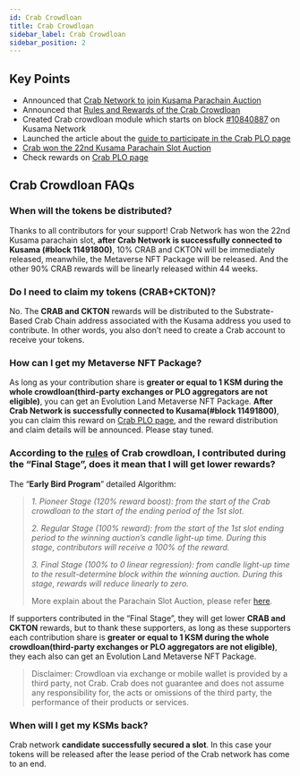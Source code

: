 ```yaml
---
id: Crab Crowdloan
title: Crab Crowdloan
sidebar_label: Crab Crowdloan
sidebar_position: 2
---
```


## Key Points

- Announced that [Crab Network to join Kusama Parachain Auction](https://medium.com/@darwinianetwork/crab-network-to-join-kusama-parachain-auction-db007bffb4d5)
- Announced that [Rules and Rewards of the Crab Crowdloan](https://medium.com/@darwinianetwork/support-crab-while-investing-in-the-next-generation-infrastructure-for-the-web3-0-metaverse-d194ff902f6d)
- Created Crab crowdloan module which starts on block [#10840887](https://kusama.subscan.io/block/10840887) on Kusama Network
- Launched the article about the [guide to participate in the Crab PLO page](https://medium.com/@darwinianetwork/guide-to-participate-in-the-crab-plo-e9b145bed4c9)
- [Crab won the 22nd Kusama Parachain Slot Auction](https://medium.com/@darwinianetwork/crab-network-will-connect-with-the-kusama-network-as-the-22nd-parachain-slot-41881143ec32)
- Check rewards on [Crab PLO page](https://crab.network/plo_contribute)

## Crab Crowdloan FAQs

### When will the tokens be distributed?

Thanks to all contributors for your support! Crab Network has won the 22nd Kusama parachain slot, **after Crab Network is successfully connected to Kusama (#block 11491800)**, 10% CRAB and CKTON will be immediately released, meanwhile, the Metaverse NFT Package will be released. And the other 90% CRAB rewards will be linearly released within 44 weeks.

### Do I need to claim my tokens (CRAB+CKTON)?

No. The **CRAB and CKTON** rewards will be distributed to the Substrate-Based Crab Chain address associated with the Kusama address you used to contribute. In other words, you also don’t need to create a Crab account to receive your tokens.

### How can I get my Metaverse NFT Package?

As long as your contribution share is **greater or equal to 1 KSM during the whole crowdloan(third-party exchanges or PLO aggregators are not eligible)**, you can get an Evolution Land Metaverse NFT Package. **After Crab Network is successfully connected to Kusama(#block 11491800)**, you can claim this reward on [Crab PLO page](https://crab.network/plo_contribute), and the reward distribution and claim details will be announced. Please stay tuned.

### According to the [rules](https://medium.com/@darwinianetwork/support-crab-while-investing-in-the-next-generation-infrastructure-for-the-web3-0-metaverse-d194ff902f6d) of Crab crowdloan, I contributed during the “Final Stage”, does it mean that I will get lower rewards?

The “**Early Bird Program**” detailed Algorithm:

>
>*1. Pioneer Stage (120% reward boost): from the start of the Crab crowdloan to the start of the ending period of the 1st slot.*
>
>*2. Regular Stage (100% reward): from the start of the 1st slot ending period to the winning auction’s candle light-up time. During this stage, contributors will receive a 100% of the reward.*
>
>*3. Final Stage (100% to 0 linear regression): from candle light-up time to the result-determine block within the winning auction. During this stage, rewards will reduce linearly to zero.*
>
> More explain about the Parachain Slot Auction, please refer [here](https://www.notion.so/Parachain-Slot-Auction-e6ab3e61d9c844efb2ec525fcc60f7db).


If supporters contributed in the “Final Stage”, they will get lower **CRAB and CKTON** rewards, but to thank these supporters, as long as these supporters each contribution share is **greater or equal to 1 KSM during the whole crowdloan(third-party exchanges or PLO aggregators are not eligible)**, they each also can get an Evolution Land Metaverse NFT Package.

>
>Disclaimer: Crowdloan via exchange or mobile wallet is provided by a third party, not Crab. Crab does not guarantee and does not assume any responsibility for, the acts or omissions of the third party, the performance of their products or services.
>

### When will I get my KSMs back?

Crab network **candidate successfully secured a slot**. In this case your tokens will be released after the lease period of the Crab network has come to an end.